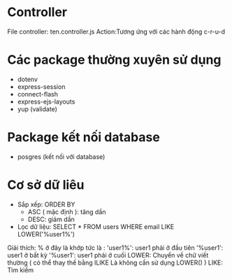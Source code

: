 # Controller
File controller: ten.controller.js
Action:Tương ứng với các hành động c-r-u-d

# Các package thường xuyên sử dụng 

- dotenv
- express-session
- connect-flash
- express-ejs-layouts
- yup (validate)


# Package kết nối database 

- posgres (kết nối với database)

# Cơ sở dữ liêu

- Sắp xếp: ORDER BY 
    + ASC ( mặc định ): tăng dần
    + DESC: giảm dần
- Lọc dữ liệu: SELECT * FROM users WHERE email LIKE LOWER('%user1%')

Giải thích: % ở đây là khớp tức là : 'user1%': user1 phải ở đầu tiên
                                    '%user1': user1 ở bất kỳ
                                    '%user1': user1 phải ở cuối
            LOWER: Chuyển về chữ viết thường ( có thể thay thế bằng ILIKE Là không cần sử dụng LOWER() )
            LIKE: Tìm kiếm 

